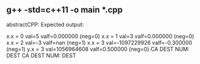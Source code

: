 g++ -std=c++11 -o main *.cpp
-----------------------------------

abstractCPP:
Expected output:

x.x = 0 val=5 valf=0.000000 (neg=0)
x.x = 1 val=3 valf=0.000000 (neg=0)
x.x = 2 val=-3 valf=nan (neg=1)
x.x = 3 val=-1097229926 valf=-0.300000 (neg=1)
y.x = 3 val=1056964608 valf=0.500000 (neg=0)
CA DEST
NUM: DEST
CA DEST
NUM: DEST
